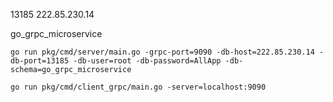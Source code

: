 13185
222.85.230.14

go_grpc_microservice


```
go run pkg/cmd/server/main.go -grpc-port=9090 -db-host=222.85.230.14 -db-port=13185 -db-user=root -db-password=AllApp -db-schema=go_grpc_microservice

go run pkg/cmd/client_grpc/main.go -server=localhost:9090
```